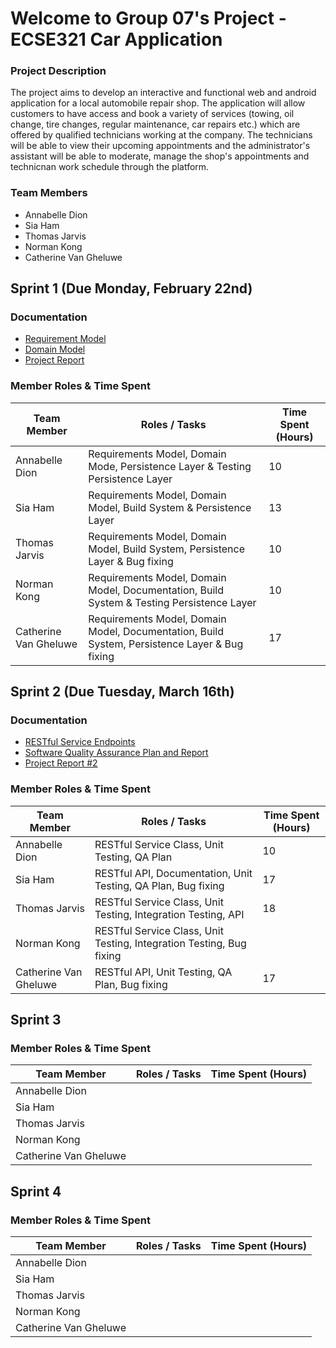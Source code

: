 
# Welcome to Group 07's Project - ECSE321 Car Application

### Project Description
The project aims to develop an interactive and functional web and android application for a local automobile repair shop. The application will allow customers to
have access and book a variety of services (towing, oil change, tire changes, regular maintenance, car repairs etc.) which are offered by qualified technicians working at the company. The technicians will be able to view their upcoming appointments and the administrator's assistant will be able to moderate, manage the shop's appointments and technicnan work schedule through the platform.
### Team Members
- Annabelle Dion
- Sia Ham
- Thomas Jarvis
- Norman Kong
- Catherine Van Gheluwe 

## Sprint 1 (Due Monday, February 22nd)
 ### Documentation
 - [Requirement Model](https://github.com/McGill-ECSE321-Winter2021/project-group-07/wiki/Requirements-Model-(requirements-&-use-case))
 - [Domain Model](https://github.com/McGill-ECSE321-Winter2021/project-group-07/wiki/Domain-Model-Iterations)
 - [Project Report](https://github.com/McGill-ECSE321-Winter2021/project-group-07/wiki/Project-Report-(Sprint-1))

  ### Member Roles & Time Spent
 | Team Member | Roles / Tasks | Time Spent (Hours)|
 | ------------|---------------| ------------------|
 |Annabelle Dion|     Requirements Model, Domain Mode, Persistence Layer & Testing Persistence Layer         | 10                  |
 |Sia Ham       |      Requirements Model, Domain Model, Build System & Persistence Layer        |           13        |
 |Thomas Jarvis|      Requirements Model, Domain Model, Build System, Persistence Layer & Bug fixing       | 10                |
 |Norman Kong |       Requirements Model, Domain Model, Documentation, Build System & Testing Persistence Layer        |                10  |
 |Catherine Van Gheluwe|  Requirements Model, Domain Model, Documentation, Build System, Persistence Layer & Bug fixing    |      17       |
 
## Sprint 2 (Due Tuesday, March 16th)
 ### Documentation
 - [RESTful Service Endpoints](https://github.com/McGill-ECSE321-Winter2021/project-group-07/wiki/RESTful-Service-Endpoints)
 - [Software Quality Assurance Plan and Report](https://github.com/McGill-ECSE321-Winter2021/project-group-07/wiki/Software-Quality-Assurance-Plan-and-Report)
 - [Project Report #2](https://github.com/McGill-ECSE321-Winter2021/project-group-07/wiki/Project-Report-(Sprint-2))

  ### Member Roles & Time Spent
 | Team Member | Roles / Tasks | Time Spent (Hours)|
 | ------------|---------------| ------------------|
 |Annabelle Dion|      RESTful Service Class, Unit Testing, QA Plan        |              10     |
 |Sia Ham       |   RESTful API, Documentation, Unit Testing, QA Plan, Bug fixing             |       17            |
 |Thomas Jarvis|     RESTful Service Class, Unit Testing, Integration Testing, API        |       18           |
 |Norman Kong |     RESTful Service Class, Unit Testing, Integration Testing, Bug fixing              |                  |
 |Catherine Van Gheluwe| RESTful API, Unit Testing, QA Plan,  Bug fixing      |           17   |
 
 ## Sprint 3 

  ### Member Roles & Time Spent
 | Team Member | Roles / Tasks | Time Spent (Hours)|
 | ------------|---------------| ------------------|
 |Annabelle Dion|               |                   |
 |Sia Ham       |              |                   |
 |Thomas Jarvis|               |                  |
 |Norman Kong |                |                  |
 |Catherine Van Gheluwe|       |                  |
 
  ## Sprint 4 

  ### Member Roles & Time Spent
 | Team Member | Roles / Tasks | Time Spent (Hours)|
 | ------------|---------------| ------------------|
 |Annabelle Dion|               |                   |
 |Sia Ham       |              |                   |
 |Thomas Jarvis|               |                  |
 |Norman Kong |                |                  |
 |Catherine Van Gheluwe|       |                  |
